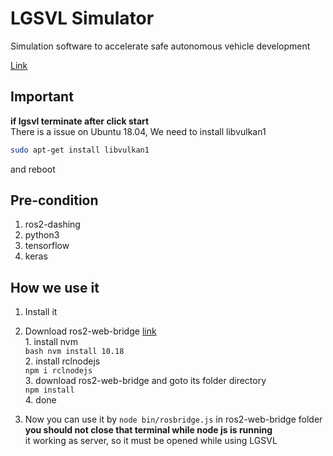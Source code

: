 # LGSVL Simulator
Simulation software to accelerate safe autonomous vehicle development


[Link](https://github.com/lgsvl/simulator)

## Important
  __if lgsvl terminate after click start__ <br/>
  There is a issue on Ubuntu 18.04, We need to install libvulkan1
  ```bash
  sudo apt-get install libvulkan1
  ```
  and reboot

## Pre-condition
  1. ros2-dashing
  2. python3
  3. tensorflow
  4. keras 
 
## How we use it
  1. Install it <br/>
  2. Download ros2-web-bridge [link](https://github.com/RobotWebTools/ros2-web-bridge) <br/>
    1. install nvm <br/>
    ```bash
    nvm install 10.18
    ```
    <br/>
    2. install rclnodejs  <br/>
    ```
    npm i rclnodejs
    ```
    <br/>
    3. download ros2-web-bridge and goto its folder directory <br/>
    ```
    npm install
    ```
    <br/>
    4. done <br/>
  
  3. Now you can use it by ```node bin/rosbridge.js``` in ros2-web-bridge folder <br/>
   __you should not close that terminal while node js is running__ <br/>
   it working as server, so it must be opened while using LGSVL
  
